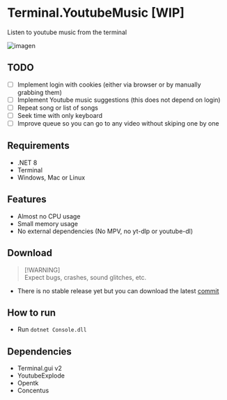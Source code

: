 # Terminal.YoutubeMusic [WIP]
Listen to youtube music from the terminal

![imagen](https://github.com/user-attachments/assets/2be7eb04-6baa-43b0-938d-8a6354a2f387)

## TODO
- [ ] Implement login with cookies (either via browser or by manually grabbing them)
- [ ] Implement Youtube music suggestions (this does not depend on login)
- [ ] Repeat song or list of songs
- [ ] Seek time with only keyboard
- [ ] Improve queue so you can go to any video without skiping one by one

## Requirements
- .NET 8
- Terminal
- Windows, Mac or Linux

## Features
- Almost no CPU usage 
- Small memory usage
- No external dependencies (No MPV, no yt-dlp or youtube-dl)

## Download
> [!WARNING]\
> Expect bugs, crashes, sound glitches, etc.
- There is no stable release yet but you can download the latest [commit](https://nightly.link/xBaank/Terminal.YoutubeMusic/workflows/dotnet/main/YoutubeConsole.zip)

## How to run
- Run `dotnet Console.dll`

## Dependencies
- Terminal.gui v2
- YoutubeExplode
- Opentk
- Concentus
